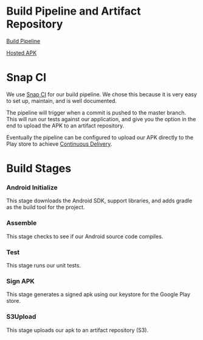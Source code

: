 # Build Pipeline and Artifact Repository
[Build Pipeline](https://snap-ci.com/translation-cards/translation-cards/branch/master)

[Hosted APK](http://translation-cards.s3-website-us-east-1.amazonaws.com/app-release.apk)

# Snap CI
We use [Snap CI](https://snap-ci.com/) for our build pipeline. We chose this because it is very easy to set up, maintain, and is well documented.

The pipeline will trigger when a commit is pushed to the master branch. This will run our tests against our application, and give you the option in the end to upload the APK to an artifact repository.

Eventually the pipeline can be configured to upload our APK directly to the Play store to achieve [Continuous Delivery](http://martinfowler.com/bliki/ContinuousDelivery.html).

# Build Stages
### Android Initialize
This stage downloads the Android SDK, support libraries, and adds gradle as the build tool for the project.

### Assemble
This stage checks to see if our Android source code compiles.

### Test
This stage runs our unit tests.

### Sign APK
This stage generates a signed apk using our keystore for the Google Play store.

### S3Upload
This stage uploads our apk to an artifact repository (S3).
